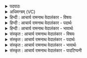 <details><summary>पदपाठः</summary>

ए꣣षः꣢। दि꣡व꣢꣯म्। व्या꣡स꣢꣯रत्। वि꣣। आ꣡स꣢꣯रत्। ति꣣रः꣢। र꣡जा꣢꣯ꣳसि। अ꣡स्तृ꣢꣯तः। अ। स्तृ꣣तः। प꣡व꣢꣯मानः। स्व꣣ध्वरः꣢। सु꣣। अध्वरः꣢। १२६३।
</details>

<details><summary>अधिमन्त्रम् (VC)</summary>

- पवमानः सोमः
- शुनःशेप आजीगर्तिः स देवरातः कृत्रिमो वैश्वामित्रः
- गायत्री
- षड्जः
</details>

<details><summary>हिन्दी : आचार्य रामनाथ वेदालंकार - विषयः</summary>

आगे फिर जीवात्मा का विषय है।
</details>

<details><summary>हिन्दी : आचार्य रामनाथ वेदालंकार - पदार्थः</summary>

पदार्थान्वयभाषाः -  (एषः) यह (स्वध्वरः) शुभ उपासना-रूप यज्ञ का कर्ता, (अस्तृतः) विघ्नों से अहिंसित (पवमानः) पुरुषार्थी जीवात्मा (रजांसि) रजोगुणों और तमोगुणों को (तिरः) तिरस्कृत करके (दिवम्) तेजस्वी परमात्मा को (व्यासरत्) वेग से प्राप्त कर लेता है ॥८॥
</details>

<details><summary>हिन्दी : आचार्य रामनाथ वेदालंकार - भावार्थः</summary>

भावार्थभाषाः -  मनुष्य को विघ्न तभी मार्ग से डिगाते हैं,जब वह रजोगुण,तमोगुण से दबा रहता है ॥८॥
</details>

<details><summary>संस्कृत : आचार्य रामनाथ वेदालंकार - विषयः</summary>

अथ पुनरपि जीवात्मविषय उच्यते।
</details>

<details><summary>संस्कृत : आचार्य रामनाथ वेदालंकार - पदार्थः</summary>

पदार्थान्वयभाषाः -  (एषः) अयम् (स्वध्वरः) सूपासनायज्ञः, (अस्तृतः) विघ्नैरहिंसितः (पवमानः) पुरुषार्थी जीवात्मा (रजांसि) रजस्तमोगुणान्।[अत्र एकशेषः।] (तिरः) तिरस्कृत्य (दिवम्) द्युतिमन्तं परमात्मानम् (व्यासरत्) वेगेन प्राप्नोति ॥८॥
</details>

<details><summary>संस्कृत : आचार्य रामनाथ वेदालंकार - भावार्थः</summary>

भावार्थभाषाः -  मनुष्यं विघ्नास्तदैव मार्गात् प्रच्यावयन्ति यदा स रजस्तमोभ्यामभिभूतो भवति ॥८॥
</details>

<details><summary>संस्कृत : आचार्य रामनाथ वेदालंकार - पादटिप्पनी</summary>

टिप्पणी:   १. ऋ० ९।३।८ ‘रजां॒स्यस्पृ॑तः’ इति पाठः।
</details>